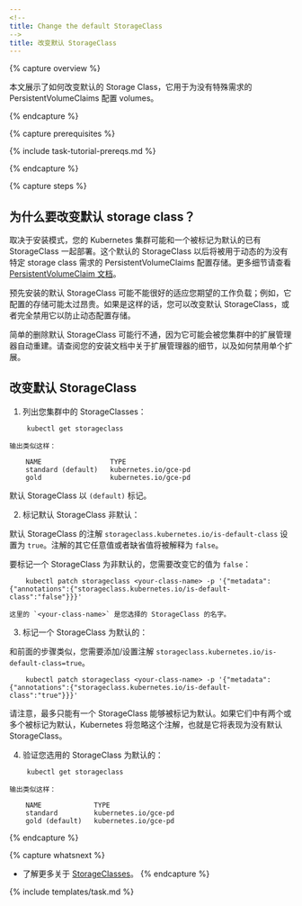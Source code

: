 ```yaml
---
<!--
title: Change the default StorageClass
-->
title: 改变默认 StorageClass
---
```


{% capture overview %}
<!--
This page shows how to change the default Storage Class that is used to
provision volumes for PersistentVolumeClaims that have no special requirements.
-->
本文展示了如何改变默认的 Storage Class，它用于为没有特殊需求的 PersistentVolumeClaims 配置 volumes。

{% endcapture %}

{% capture prerequisites %}

{% include task-tutorial-prereqs.md %}

{% endcapture %}

{% capture steps %}

<!--
## Why change the default storage class?
-->
## 为什么要改变默认 storage class？

<!--
Depending on the installation method, your Kubernetes cluster may be deployed with
an existing StorageClass that is marked as default. This default StorageClass
is then used to dynamically provision storage for PersistentVolumeClaims
that do not require any specific storage class. See
[PersistentVolumeClaim documentation](/docs/user-guide/persistent-volumes/#class-1)
for details.
-->
取决于安装模式，您的 Kubernetes 集群可能和一个被标记为默认的已有 StorageClass 一起部署。这个默认的 StorageClass 以后将被用于动态的为没有特定 storage class 需求的 PersistentVolumeClaims 配置存储。更多细节请查看 [PersistentVolumeClaim 文档](/docs/user-guide/persistent-volumes/#class-1)。

<!--
The pre-installed default StorageClass may not fit well with your expected workload;
for example, it might provision storage that is too expensive. If this is the case,
you can either change the default StorageClass or disable it completely to avoid
dynamic provisioning of storage.
-->
预先安装的默认 StorageClass 可能不能很好的适应您期望的工作负载；例如，它配置的存储可能太过昂贵。如果是这样的话，您可以改变默认 StorageClass，或者完全禁用它以防止动态配置存储。

<!--
Simply deleting the default StorageClass may not work, as it may be re-created
automatically by the addon manager running in your cluster. Please consult the docs for your installation
for details about addon manager and how to disable individual addons.
-->
简单的删除默认 StorageClass 可能行不通，因为它可能会被您集群中的扩展管理器自动重建。请查阅您的安装文档中关于扩展管理器的细节，以及如何禁用单个扩展。

<!--
## Changing the default StorageClass
-->
## 改变默认 StorageClass

<!--
1. List the StorageClasses in your cluster:
-->
1. 列出您集群中的 StorageClasses：

        kubectl get storageclass

<!--
    The output is similar to this:
-->
	输出类似这样：

        NAME                 TYPE
        standard (default)   kubernetes.io/gce-pd
        gold                 kubernetes.io/gce-pd

<!--
   The default StorageClass is marked by `(default)`.
-->
   默认 StorageClass 以 `(default)` 标记。

<!--
2. Mark the default StorageClass as non-default:
-->
2. 标记默认 StorageClass  非默认：

<!--
   The default StorageClass has an annotation
   `storageclass.kubernetes.io/is-default-class` set to `true`. Any other value
   or absence of the annotation is interpreted as `false`.
-->
   默认 StorageClass 的注解 `storageclass.kubernetes.io/is-default-class` 设置为 `true`。注解的其它任意值或者缺省值将被解释为 `false`。

<!--
   To mark a StorageClass as non-default, you need to change its value to `false`:
-->
   要标记一个 StorageClass 为非默认的，您需要改变它的值为 `false`：

        kubectl patch storageclass <your-class-name> -p '{"metadata": {"annotations":{"storageclass.kubernetes.io/is-default-class":"false"}}}'

<!--
    where `<your-class-name>` is the name of your chosen StorageClass.
-->
    这里的 `<your-class-name>` 是您选择的 StorageClass 的名字。

<!--
3. Mark a StorageClass as default:
-->
3. 标记一个 StorageClass 为默认的：

<!--
   Similarly to the previous step, you need to add/set the annotation
   `storageclass.kubernetes.io/is-default-class=true`.
-->
   和前面的步骤类似，您需要添加/设置注解 `storageclass.kubernetes.io/is-default-class=true`。

        kubectl patch storageclass <your-class-name> -p '{"metadata": {"annotations":{"storageclass.kubernetes.io/is-default-class":"true"}}}'

<!--
   Please note that at most one StorageClass can be marked as default. If two
   or more of them are marked as default, Kubernetes ignores the annotation,
   i.e. it behaves as if there is no default StorageClass.
-->
   请注意，最多只能有一个 StorageClass 能够被标记为默认。如果它们中有两个或多个被标记为默认，Kubernetes 将忽略这个注解，也就是它将表现为没有默认 StorageClass。

<!--
4. Verify that your chosen StorageClass is default:
-->
4. 验证您选用的 StorageClass 为默认的：

        kubectl get storageclass

<!--
    The output is similar to this:
-->
    输出类似这样：

        NAME             TYPE
        standard         kubernetes.io/gce-pd
        gold (default)   kubernetes.io/gce-pd

{% endcapture %}

{% capture whatsnext %}
<!--
* Learn more about [StorageClasses](/docs/concepts/storage/persistent-volumes/).
-->
* 了解更多关于  [StorageClasses](/docs/concepts/storage/persistent-volumes/)。
  {% endcapture %}

{% include templates/task.md %}
